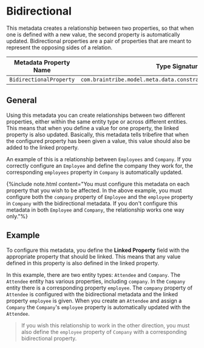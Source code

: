 # Bidirectional

This metadata creates a relationship between two properties, so that when one is defined with a new value, the second property is automatically updated. Bidirectional properties are a pair of properties that are meant to represent the opposing sides of a relation.

Metadata Property Name  | Type Signature  
------- | -----------
`BidirectionalProperty` | `com.braintribe.model.meta.data.constraint.BidirectionalProperty`

## General

Using this metadata you can create relationships between two different properties, either within the same entity type or across different entities. This means that when you define a value for one property, the linked property is also updated. Basically, this metadata tells tribefire that when the configured property has been given a value, this value should also be added to the linked property.

An example of this is a relationship between `Employees` and `Company`. If you correctly configure an `Employee` and define the company they work for, the corresponding `employees` property in `Company` is automatically updated.

{%include note.html content="You must configure this metadata on each property that you wish to be affected. In the above example, you must configure both the `company` property of `Employee` and the `employee` property in `Company` with the bidirectional metadata. If you don't configure this metadata in both `Employee` and `Company`, the relationship works one way only."%}

## Example

To configure this metadata, you define the **Linked Property** field with the appropriate property that should be linked. This means that any value defined in this property is also defined in the linked property.

In this example, there are two entity types: `Attendee` and `Company`. The `Attendee` entity has various properties, including `company`. In the `Company` entity there is a corresponding property `employee`. The `company` property of `Attendee` is configured with the bidirectional metadata and the linked property `employee` is given. When you create an `Attendee` and assign a `Company` the `Company`'s `employee` property is automatically updated with the `Attendee`.

> If you wish this relationship to work in the other direction, you must also define the `employee` property of `Company` with a corresponding bidirectional property.
